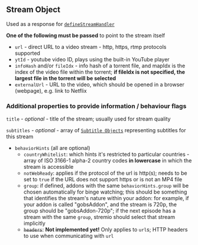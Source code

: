 ## Stream Object

Used as a response for [`defineStreamHandler`](../requests/defineStreamHandler.md)

**One of the following must be passed** to point to the stream itself

* ``url`` - direct URL to a video stream - http, https, rtmp protocols supported
* ``ytId`` - youtube video ID, plays using the built-in YouTube player
* ``infoHash`` and/or ``fileIdx`` - info hash of a torrent file, and mapIdx is the index of the video file within the torrent; **if fileIdx is not specified, the largest file in the torrent will be selected**
* ``externalUrl`` - URL to the video, which should be opened in a browser (webpage), e.g. link to Netflix

### Additional properties to provide information / behaviour flags

``title`` - _optional_ - title of the stream; usually used for stream quality

``subtitles`` - _optional_ - array of [``Subtitle Objects``](./subtitles.md) representing subtitles for this stream

- `behaviorHints` (all are optional)
    - `countryWhitelist`: which hints it's restricted to particular countries  - array of ISO 3166-1 alpha-2 country codes **in lowercase** in which the stream is accessible
    - `notWebReady`: applies if the protocol of the url is http(s); needs to be set to `true` if the URL does not support https or is not an MP4 file
    - `group`: if defined, addons with the same `behaviorHints.group` will be chosen automatically for binge watching; this should be something that identifies the stream's nature within your addon: for example, if your addon is called "gobsAddon", and the stream is 720p, the group should be "gobsAddon-720p"; if the next episode has a stream with the same `group`, stremio should select that stream implicitly
    - ~~`headers`~~: **Not implemented yet!** Only applies to `url`s; HTTP headers to use when communicating with `url`
